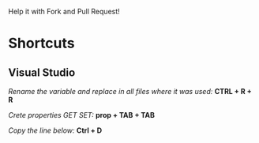 Help it with Fork and Pull Request!

# Shortcuts

## Visual Studio

_Rename the variable and replace in all files where it was used:_ **CTRL + R + R**

_Crete properties GET SET:_ **prop + TAB + TAB**

_Copy the line below:_ **Ctrl + D**
